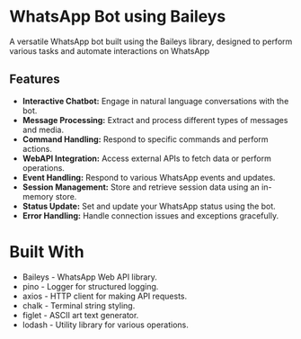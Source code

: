 # WhatsApp Bot using Baileys

A versatile WhatsApp bot built using the Baileys library, designed to perform various tasks and automate interactions on WhatsApp

## Features

- **Interactive Chatbot:** Engage in natural language conversations with the bot.
- **Message Processing:** Extract and process different types of messages and media.
- **Command Handling:** Respond to specific commands and perform actions.
- **WebAPI Integration:** Access external APIs to fetch data or perform operations.
- **Event Handling:** Respond to various WhatsApp events and updates.
- **Session Management:** Store and retrieve session data using an in-memory store.
- **Status Update:** Set and update your WhatsApp status using the bot.
- **Error Handling:** Handle connection issues and exceptions gracefully.

 # Built With
- Baileys - WhatsApp Web API library.
- pino - Logger for structured logging.
- axios - HTTP client for making API requests.
- chalk - Terminal string styling.
- figlet - ASCII art text generator.
- lodash - Utility library for various operations.
